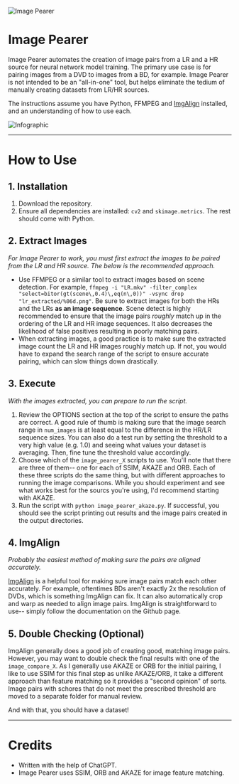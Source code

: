 ![Image Pearer](https://github.com/Sirosky/Image-Pearer/assets/2752448/960a807d-15d7-4f0d-9943-e82abc204986) 
# Image Pearer

Image Pearer automates the creation of image pairs from a LR and a HR source for neural network model training. The primary use case is for pairing images from a DVD to images from a BD, for example. Image Pearer is not intended to be an "all-in-one" tool, but helps eliminate the tedium of manually creating datasets from LR/HR sources.

The instructions assume you have Python, FFMPEG and [ImgAlign](https://github.com/sonic41592/ImgAlign) installed, and an understanding of how to use each.

![Infographic](https://github.com/Sirosky/Image-Pearer/assets/2752448/496c930e-fb99-4bf4-8dd3-efbac47f8955)

***
# How to Use

## 1. Installation
1. Download the repository.
2. Ensure all dependencies are installed: `cv2` and `skimage.metrics`. The rest should come with Python.

## 2. Extract Images
*For Image Pearer to work, you must first extract the images to be paired from the LR and HR source. The below is the recommended approach.*

- Use FFMPEG or a similar tool to extract images based on scene detection. For example, `ffmpeg -i "LR.mkv" -filter_complex "select=bitor(gt(scene\,0.4)\,eq(n\,0))" -vsync drop "lr_extracted/%06d.png"`. Be sure to extract images for both the HRs and the LRs **as an image sequence**. Scene detect is highly recommended to ensure that the image pairs *roughly* match up in the ordering of the LR and HR image sequences. It also decreases the likelihood of false positives resulting in poorly matching pairs.
- When extracting images, a good practice is to make sure the extracted image count the LR and HR images roughly match up. If not, you would have to expand the search range of the script to ensure accurate pairing, which can slow things down drastically.

## 3. Execute
*With the images extracted, you can prepare to run the script.*

1. Review the OPTIONS section at the top of the script to ensure the paths are correct. A good rule of thumb is making sure that the image search range in `num_images` is at least equal to the difference in the HR/LR sequence sizes. You can also do a test run by setting the threshold to a very high value (e.g. 1.0) and seeing what values your dataset is averaging. Then, fine tune the threshold value accordingly.
2. Choose which of the `image_pearer_X` scripts to use. You'll note that there are three of them-- one for each of SSIM, AKAZE and ORB. Each of these three scripts do the same thing, but with different approaches to running the image comparisons. While you should experiment and see what works best for the sourcs you're using, I'd recommend starting with AKAZE.
3. Run the script with `python image_pearer_akaze.py`. If successful, you should see the script printing out results and the image pairs created in the output directories.

## 4. ImgAlign
*Probably the easiest method of making sure the pairs are aligned accurately.*

[ImgAlign](https://github.com/sonic41592/ImgAlign) is a helpful tool for making sure image pairs match each other accurately. For example, oftentimes BDs aren't exactly 2x the resolution of DVDs, which is something ImgAlign can fix. It can also automatically crop and warp as needed to align image pairs. ImgAlign is straightforward to use-- simply follow the documentation on the Github page.

## 5. Double Checking (Optional)

ImgAlign generally does a good job of creating good, matching image pairs. However, you may want to double check the final results with one of the `image_compare_X`. As I generally use AKAZE or ORB for the initial pairing, I like to use SSIM for this final step as unlike AKAZE/ORB, it take a different approach than feature matching so it provides a "second opinion" of sorts. Image pairs with schores that do not meet the prescribed threshold are moved to a separate folder for manual review.

And with that, you should have a dataset!

***
# Credits

- Written with the help of ChatGPT.
- Image Pearer uses SSIM, ORB and AKAZE for image feature matching.
